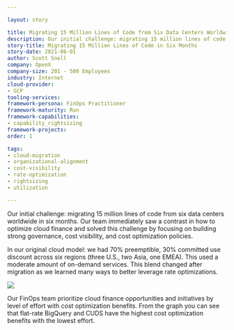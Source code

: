 ```yaml
---

layout: story

title: Migrating 15 Million Lines of Code from Six Data Centers Worldwide in Six Months
description: Our initial challenge: migrating 15 million lines of code from six data centers worldwide in six months. Our team immediately saw a contrast in how to optimize cloud finance and solved this challenge by focusing on building strong governance, cost visibility, and cost optimization policies.
story-title: Migrating 15 Million Lines of Code in Six Months
story-date: 2021-06-01
author: Scott Snell
company: OpenX
company-size: 201 - 500 Employees
industry: Internet
cloud-provider:
- GCP
tooling-services:
framework-persona: FinOps Practitioner
framework-maturity: Run
framework-capabilities:
- capability_rightsizing
framework-projects:
order: 1

tags:
- cloud-migration
- organizational-alignment
- cost-visibility
- rate-optimization
- rightsizing
- utilization

---
```


Our initial challenge: migrating 15 million lines of code from six data centers worldwide in six months. Our team immediately saw a contrast in how to optimize cloud finance and solved this challenge by focusing on building strong governance, cost visibility, and cost optimization policies.

In our original cloud model: we had 70% preemptible, 30% committed use discount across six regions (three U.S., two Asia, one EMEA). This used a moderate amount of on-demand services. This blend changed after migration as we learned many ways to better leverage rate optimizations.

![](/img/stories/open-x.jpeg)

Our FinOps team prioritize cloud finance opportunities and initiatives by level of effort with cost optimization benefits. From the graph you can see that flat-rate BigQuery and CUDS have the highest cost optimization benefits with the lowest effort.
